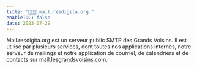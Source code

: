 ```yaml
---
title: "📮🏤🏣 mail.resdigita.org "
enableTOC: false
date: 2023-07-29
---
```


Mail.resdigita.org est un serveur public SMTP des Grands Voisins. Il est utilisé par plusieurs services, dont toutes nos applications internes, notre serveur de mailings et notre application de courriel, de calendriers et de contacts sur [mail.lesgrandsvoisins.com](https://mail.resdigita.org).

